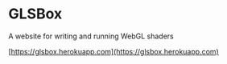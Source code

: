 # GLSBox

A website for writing and running WebGL shaders

[https://glsbox.herokuapp.com](https://glsbox.herokuapp.com)
